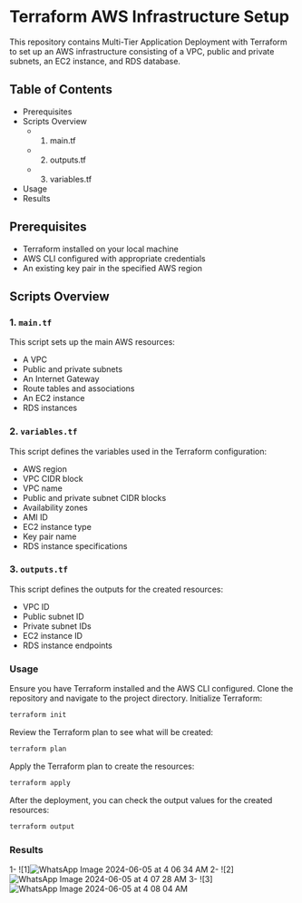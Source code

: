# Terraform AWS Infrastructure Setup

This repository contains Multi-Tier Application Deployment with Terraform to set up an AWS infrastructure consisting of a VPC, public and private subnets, an EC2 instance, and RDS database.

## Table of Contents
- Prerequisites
- Scripts Overview
  - 1. main.tf
  - 2. outputs.tf
  - 3. variables.tf
- Usage
- Results
  
## Prerequisites
- Terraform installed on your local machine
- AWS CLI configured with appropriate credentials
- An existing key pair in the specified AWS region

## Scripts Overview

### 1. `main.tf`
This script sets up the main AWS resources:
- A VPC
- Public and private subnets
- An Internet Gateway
- Route tables and associations
- An EC2 instance
- RDS instances


### 2. `variables.tf`
This script defines the variables used in the Terraform configuration:
- AWS region
- VPC CIDR block
- VPC name
- Public and private subnet CIDR blocks
- Availability zones
- AMI ID
- EC2 instance type
- Key pair name
- RDS instance specifications

### 3. `outputs.tf`
This script defines the outputs for the created resources:
- VPC ID
- Public subnet ID
- Private subnet IDs
- EC2 instance ID
- RDS instance endpoints

### Usage
Ensure you have Terraform installed and the AWS CLI configured.
Clone the repository and navigate to the project directory.
Initialize Terraform:

```bash
terraform init
```
Review the Terraform plan to see what will be created:
```bash
terraform plan
```
Apply the Terraform plan to create the resources:
```bash
terraform apply
```
After the deployment, you can check the output values for the created resources:

```bash
terraform output
```
### Results
1- ![1]![WhatsApp Image 2024-06-05 at 4 06 34 AM](https://github.com/marwantarek11/Ivolve-OJT/assets/167176241/7863db05-1cde-4f78-8486-e0755d4afa30)
2- ![2]![WhatsApp Image 2024-06-05 at 4 07 28 AM](https://github.com/marwantarek11/Ivolve-OJT/assets/167176241/3656b78c-53f2-4cc1-be06-357dbf832c16)
3- ![3]![WhatsApp Image 2024-06-05 at 4 08 04 AM](https://github.com/marwantarek11/Ivolve-OJT/assets/167176241/e1b94747-73a8-4bb5-8d40-955ec2f9667a)





